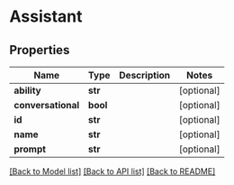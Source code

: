 # Assistant

## Properties
Name | Type | Description | Notes
------------ | ------------- | ------------- | -------------
**ability** | **str** |  | [optional] 
**conversational** | **bool** |  | [optional] 
**id** | **str** |  | [optional] 
**name** | **str** |  | [optional] 
**prompt** | **str** |  | [optional] 

[[Back to Model list]](../README.md#documentation-for-models) [[Back to API list]](../README.md#documentation-for-api-endpoints) [[Back to README]](../README.md)

